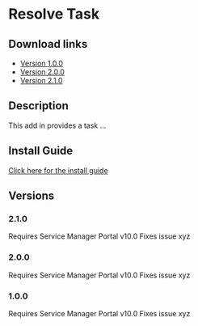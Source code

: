 # Resolve Task

## Download links

- [Version 1.0.0](https://github.com/cireson-addins/addins/raw/master/ResolveTask/CPEXs/ResolveTask.1.0.0.nupkg)
- [Version 2.0.0](https://github.com/cireson-addins/addins/raw/master/ResolveTask/CPEXs/ResolveTask.2.0.0.nupkg)
- [Version 2.1.0](https://github.com/cireson-addins/addins/raw/master/ResolveTask/CPEXs/ResolveTask.2.1.0.nupkg)

## Description

This add in provides a task ...

## Install Guide

[Click here for the install guide](https://support.cireson.com/KnowledgeBase/Edit/2568/)

## Versions

### 2.1.0

Requires Service Manager Portal v10.0
Fixes issue xyz

### 2.0.0

Requires Service Manager Portal v10.0
Fixes issue xyz

### 1.0.0

Requires Service Manager Portal v10.0
Fixes issue xyz